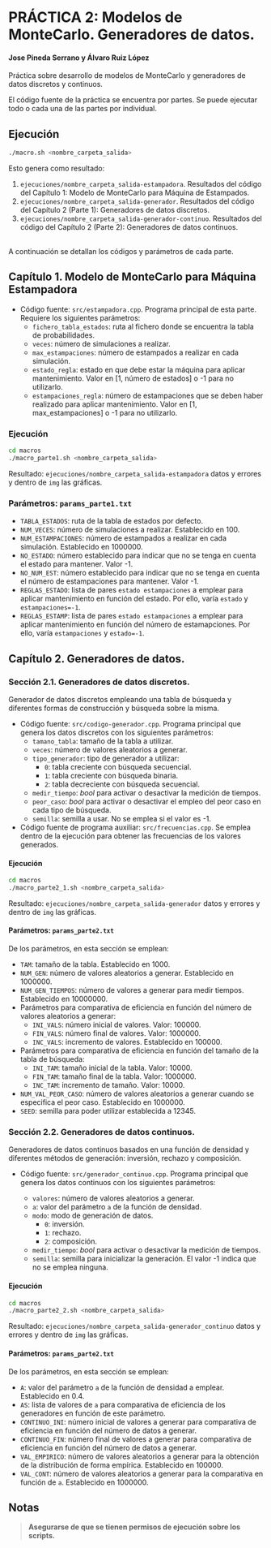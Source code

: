 
# PRÁCTICA 2: Modelos de MonteCarlo. Generadores de datos.
#### Jose Pineda Serrano y Álvaro Ruiz López

Práctica sobre desarrollo de modelos de MonteCarlo y generadores de datos discretos y continuos.

El código fuente de la práctica se encuentra por partes. Se puede ejecutar todo o cada una de las partes por individual.

## Ejecución

```bash
./macro.sh <nombre_carpeta_salida>
```
Esto genera como resultado:

1. `ejecuciones/nombre_carpeta_salida-estampadora`. Resultados del código del Capítulo 1: Modelo de MonteCarlo para Máquina de Estampados.
2. `ejecuciones/nombre_carpeta_salida-generador`. Resultados del código del Capítulo 2 (Parte 1): Generadores de datos discretos.
3. `ejecuciones/nombre_carpeta_salida-generador-continuo`. Resultados del código del Capítulo 2 (Parte 2): Generadores de datos continuos.

\
A continuación se detallan los códigos y parámetros de cada parte. 

## Capítulo 1. Modelo de MonteCarlo para Máquina Estampadora

- Código fuente: `src/estampadora.cpp`. Programa principal de esta parte. Requiere los siguientes parámetros:
    - `fichero_tabla_estados`: ruta al fichero donde se encuentra la tabla de probabilidades.
    - `veces`: número de simulaciones a realizar.
    - `max_estampaciones`: número de estampados a realizar en cada simulación.
    - `estado_regla`: estado en que debe estar la máquina para aplicar mantenimiento. Valor en [1, número de estados] o -1 para no utilizarlo.
    - `estampaciones_regla`: número de estampaciones que se deben haber realizado para aplicar mantenimiento. Valor en [1, max_estampaciones] o -1 para no utilizarlo.
 

### Ejecución

```bash
cd macros
./macro_parte1.sh <nombre_carpeta_salida>
```
Resultado: `ejecuciones/nombre_carpeta_salida-estampadora` datos y errores y dentro de `img` las gráficas.

### Parámetros: `params_parte1.txt`

- `TABLA_ESTADOS`: ruta de la tabla de estados por defecto.
- `NUM_VECES`: número de simulaciones a realizar. Establecido en 100.
- `NUM_ESTAMPACIONES`: número de estampados a realizar en cada simulación. Establecido en 1000000.
- `NO_ESTADO`: número establecido para indicar que no se tenga en cuenta el estado para mantener. Valor -1.
- `NO_NUM_EST`: número establecido para indicar que no se tenga en cuenta el número de estampaciones para mantener. Valor -1.
- `REGLAS_ESTADO`: lista de pares `estado estampaciones` a emplear para aplicar mantenimiento en función del estado. Por ello, varía `estado` y `estampaciones=-1`.
- `REGLAS_ESTAMP`: lista de pares `estado estampaciones` a emplear para aplicar mantenimiento en función del número de estamapciones. Por ello, varía `estampaciones` y `estado=-1`.
## Capítulo 2. Generadores de datos.
### Sección 2.1. Generadores de datos discretos.

Generador de datos discretos empleando una tabla de búsqueda y diferentes formas de construcción y búsqueda sobre la misma.

- Código fuente: `src/codigo-generador.cpp`. Programa principal que genera los datos discretos con los siguientes parámetros:
    - `tamano_tabla`: tamaño de la tabla a utilizar.
    - `veces`: número de valores aleatorios a generar.
    - `tipo_generador`: tipo de generador a utilizar: 
        - `0`: tabla creciente con búsqueda	secuencial.
        - `1`: tabla creciente con búsqueda binaria.
        - `2`: tabla decreciente con búsqueda secuencial.
    - `medir_tiempo`: *bool* para activar o desactivar la medición de tiempos.
    - `peor_caso`: *bool* para activar o desactivar el empleo del peor caso en cada tipo de búsqueda.
    - `semilla`: semilla a usar. No se emplea si el valor es -1.
- Código fuente de programa auxiliar: `src/frecuencias.cpp`. Se emplea dentro de la ejecución para obtener las frecuencias de los valores generados.

#### Ejecución

```bash
cd macros
./macro_parte2_1.sh <nombre_carpeta_salida>
```
Resultado: `ejecuciones/nombre_carpeta_salida-generador` datos y errores y dentro de `img` las gráficas.

#### Parámetros: `params_parte2.txt`
De los parámetros, en esta sección se emplean:

- `TAM`: tamaño de la tabla. Establecido en 1000.
- `NUM_GEN`: número de valores aleatorios a generar. Establecido en 1000000. 
- `NUM_GEN_TIEMPOS`: número de valores a generar para medir tiempos. Establecido en 10000000.
- Parámetros para comparativa de eficiencia en función del número de valores aleatorios a generar:
    - `INI_VALS`: número inicial de valores. Valor: 100000.
    - `FIN_VALS`: número final de valores. Valor: 1000000.
    - `INC_VALS`: incremento de valores. Establecido en 100000.
- Parámetros para comparativa de eficiencia en función del tamaño de la tabla de búsqueda:
    - `INI_TAM`: tamaño inicial de la tabla. Valor: 10000.
    - `FIN_TAM`: tamaño final de la tabla. Valor: 1000000.
    - `INC_TAM`: incremento de tamaño. Valor: 10000.
- `NUM_VAL_PEOR_CASO`: número de valores aleatorios a generar cuando se especifica el peor caso. Establecido en 1000000.
- `SEED`: semilla para poder utilizar establecida a 12345.

### Sección 2.2. Generadores de datos continuos.

Generadores de datos continuos basados en una función de densidad y diferentes métodos de generación: inversión, rechazo y composición.

- Código fuente: `src/generador_continuo.cpp`. Programa principal que genera los datos continuos con los siguientes parámetros:

    - `valores`: número de valores aleatorios a generar.
    - `a`: valor del parámetro `a` de la función de densidad.
    - `modo`: modo de generación de datos.
        - `0`: inversión.
        - `1`: rechazo.
        - `2`: composición.
    - `medir_tiempo`: *bool* para activar o desactivar la medición de tiempos.
    - `semilla`: semilla para inicializar la generación. El valor -1 indica que no se emplea ninguna.

#### Ejecución

```bash
cd macros
./macro_parte2_2.sh <nombre_carpeta_salida>
```
Resultado: `ejecuciones/nombre_carpeta_salida-generador_continuo` datos y errores y dentro de `img` las gráficas.

#### Parámetros: `params_parte2.txt`
De los parámetros, en esta sección se emplean:

- `A`: valor del parámetro `a` de la función de densidad a emplear. Establecido en 0.4.
- `AS`: lista de valores de `a` para comparativa de eficiencia de los generadores en función de este parámetro.
- `CONTINUO_INI`: número inicial de valores a generar para comparativa de eficiencia en función del número de datos a generar.
- `CONTINUO_FIN`: número final de valores a generar para comparativa de eficiencia en función del número de datos a generar.
- `VAL_EMPIRICO`: número de valores aleatorios a generar para la obtención de la distribución de forma empírica. Establecido en 100000.
- `VAL_CONT`: número de valores aleatorios a generar para la comparativa en función de `a`. Establecido en 1000000.
## Notas

> **Asegurarse de que se tienen permisos de ejecución sobre los scripts.**

